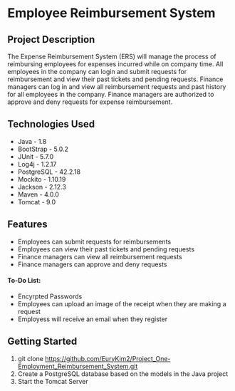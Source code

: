 # Employee Reimbursement System

## Project Description
The Expense Reimbursement System (ERS) will manage the process of reimbursing employees for expenses incurred while on company time.
All employees in the company can login and submit requests for reimbursement and view their past tickets and pending requests.
Finance managers can log in and view all reimbursement requests and past history for all employees in the company.
Finance managers are authorized to approve and deny requests for expense reimbursement.

## Technologies Used
- Java - 1.8
- BootStrap - 5.0.2
- JUnit - 5.7.0
- Log4j - 1.2.17
- PostgreSQL - 42.2.18
- Mockito - 1.10.19
- Jackson - 2.12.3
- Maven - 4.0.0
- Tomcat - 9.0

## Features
- Employees can submit requests for reimbursements
- Employees can view their past tickets and pending requests
- Finance managers can view all reimbursement requests
- Finance managers can approve and deny requests

#### To-Do List:
- Encyrpted Passwords
- Employees can upload an image of the receipt when they are making a request
- Employess will receive an email when they register

## Getting Started
1. git clone https://github.com/EuryKim2/Project_One-Employment_Reimbursement_System.git
2. Create a PostgreSQL database based on the models in the Java project
3. Start the Tomcat Server 


